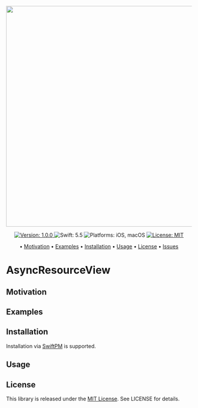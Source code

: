 <p align="center">
    <img src="logo.png"
      width=600>
</p>

<p align="center">
    <a href="https://github.com/LinkAndreas/AsyncResourceView/releases">
        <img src="https://img.shields.io/badge/Version-1.0.0-05668D.svg"
             alt="Version: 1.0.0">
    </a>
    <img src="https://img.shields.io/badge/Swift-5.5-028090.svg"
         alt="Swift: 5.5">
    <img src="https://img.shields.io/badge/Platforms-iOS%20%7C%20macOS-00A896.svg"
        alt="Platforms: iOS, macOS">
    <a href="https://github.com/LinkAndreas/AsyncResourceView/blob/develop/LICENSE">
        <img src="https://img.shields.io/badge/License-MIT-F0F3BD.svg"
              alt="License: MIT">
    </a>
</p>

<p align="center">
  • <a href="#motivation">Motivation</a>
  • <a href="#examples">Examples</a>
  • <a href="#installation">Installation</a>
  • <a href="#usage">Usage</a>
  • <a href="#license">License</a>
  • <a href="https://github.com/LinkAndreas/AsyncResourceView/issues">Issues</a>
</p>

# AsyncResourceView


## Motivation

## Examples

## Installation

Installation via [SwiftPM](https://swift.org/package-manager/) is supported.

## Usage

## License

This library is released under the [MIT License](http://opensource.org/licenses/MIT). See LICENSE for details.
